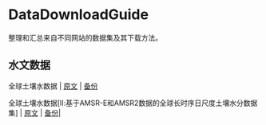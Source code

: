 # DataDownloadGuide
整理和汇总来自不同网站的数据集及其下载方法。

## 水文数据

全球土壤水数据  | [原文](https://mp.weixin.qq.com/s/9Ft3saueNQt60mwTBWk0Gw) | [备份](https://chikit-l.github.io/DataDownloadGuide/WebpageBackup/水文数据——全球土壤水数据.html) 

全球土壤水数据[Ⅱ:基于AMSR-E和AMSR2数据的全球长时序日尺度土壤水分数据集] | [原文](https://mp.weixin.qq.com/s?__biz=MzI0NzIzODE4MA==&mid=2247525294&idx=1&sn=5b00c94531303699654418c380d7e854&scene=21#wechat_redirect) | [备份](https://chikit-l.github.io/DataDownloadGuide/WebpageBackup/水文数据——全球土壤水数据[Ⅱ基于AMSR-E和AMSR2数据的全球长时序日尺度土壤水分数据集].html)|